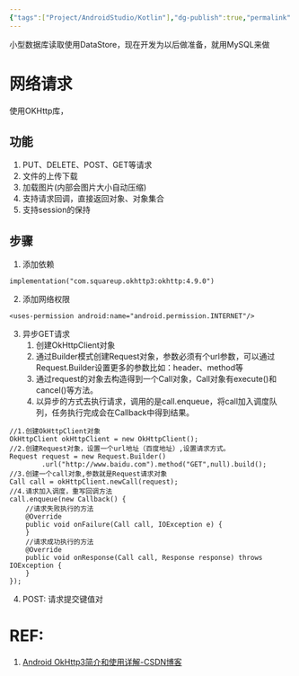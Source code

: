 ```yaml
---
{"tags":["Project/AndroidStudio/Kotlin"],"dg-publish":true,"permalink":"/Project/AndroidStudio/数据库数据调用/","dgPassFrontmatter":true}
---
```


小型数据库读取使用DataStore，现在开发为以后做准备，就用MySQL来做
# 网络请求
使用OKHttp库，
## 功能
1. PUT、DELETE、POST、GET等请求
2. 文件的上传下载
3. 加载图片(内部会图片大小自动压缩)
4. 支持请求回调，直接返回对象、对象集合
5. 支持session的保持
## 步骤
1. 添加依赖
```
implementation("com.squareup.okhttp3:okhttp:4.9.0")
```
2. 添加网络权限
```
<uses-permission android:name="android.permission.INTERNET"/>
```
3. 异步GET请求
	1. 创建OkHttpClient对象
	2. 通过Builder模式创建Request对象，参数必须有个url参数，可以通过Request.Builder设置更多的参数比如：header、method等
	3. 通过request的对象去构造得到一个Call对象，Call对象有execute()和cancel()等方法。
	4. 以异步的方式去执行请求，调用的是call.enqueue，将call加入调度队列，任务执行完成会在Callback中得到结果。
```
//1.创建OkHttpClient对象
OkHttpClient okHttpClient = new OkHttpClient();
//2.创建Request对象，设置一个url地址（百度地址）,设置请求方式。
Request request = new Request.Builder()
        .url("http://www.baidu.com").method("GET",null).build();
//3.创建一个call对象,参数就是Request请求对象
Call call = okHttpClient.newCall(request);
//4.请求加入调度，重写回调方法
call.enqueue(new Callback() {
    //请求失败执行的方法
    @Override
    public void onFailure(Call call, IOException e) {
    }
    //请求成功执行的方法
	@Override
	public void onResponse(Call call, Response response) throws IOException {
    }
});
```
4. POST: 请求提交键值对

# REF:
1. [Android OkHttp3简介和使用详解-CSDN博客](https://blog.csdn.net/admans/article/details/79784543)